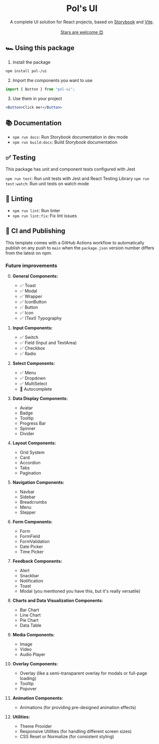 <h1 align="center">
  Pol's UI
</h1>

<p align="center">
A complete UI solution for React projects, based on <a href="https://storybook.js.org/">Storybook</a> and <a href="https://vitejs.dev/">Vite</a>.
  <br />
  <br />
  <a href="https://github.com/PolGubau/ui">Stars are welcome 😊</a>
</p>

## 🏎️ Using this package

1. Install the package

```bash
npm install pol-/ui
```

2. Import the components you want to use

```js
import { Button } from "pol-ui";
```

3. Use them in your project

```jsx
<Button>Click me!</Button>
```

## 📚 Documentation

- `npm run docs`: Run Storybook documentation in dev mode
- `npm run build:docs`: Build Storybook documentation

## ✅ Testing

This package has unit and component tests configured with Jest

`npm run test`: Run unit tests with Jest and React Testing Library
`npm run test:watch`: Run unit tests on watch mode

## 🔦 Linting

- `npm run lint`: Run linter
- `npm run lint:fix`: Fix lint issues

## 🚀 CI and Publishing

This template comes with a GitHub Actions workflow to automatically publish on any push to `main` when the `package.json` version number differs from the latest on npm.

### Future improvements

0. **General Components:**

   - ✅ Toast
   - ✅ Modal
   - ✅ Wrapper
   - ✅ IconButton
   - ✅ Button
   - ✅ Icon
   - ✅ (Text) Typography

1. **Input Components:**
   - ✅ Switch
   - ✅ Field (Input and TextArea)
   - ✅ Checkbox
   - ✅ Radio
2. **Select Components:**
   - ✅ Menu
   - ✅ Dropdown
   - ✅ MultiSelect
   - 🦺 Autocomplete
3. **Data Display Components:**
   - Avatar
   - Badge
   - Tooltip
   - Progress Bar
   - Spinner
   - Divider
4. **Layout Components:**
   - Grid System
   - Card
   - Accordion
   - Tabs
   - Pagination
5. **Navigation Components:**
   - Navbar
   - Sidebar
   - Breadcrumbs
   - Menu
   - Stepper
6. **Form Components:**
   - Form
   - FormField
   - FormValidation
   - Date Picker
   - Time Picker
7. **Feedback Components:**
   - Alert
   - Snackbar
   - Notification
   - Toast
   - Modal (you mentioned you have this, but it's really versatile)
8. **Charts and Data Visualization Components:**
   - Bar Chart
   - Line Chart
   - Pie Chart
   - Data Table
9. **Media Components:**
   - Image
   - Video
   - Audio Player
10. **Overlay Components:**
    - Overlay (like a semi-transparent overlay for modals or full-page loading)
    - Tooltip
    - Popover
11. **Animation Components:**
    - Animations (for providing pre-designed animation effects)
12. **Utilities:**
    - Theme Provider
    - Responsive Utilities (for handling different screen sizes)
    - CSS Reset or Normalize (for consistent styling)
